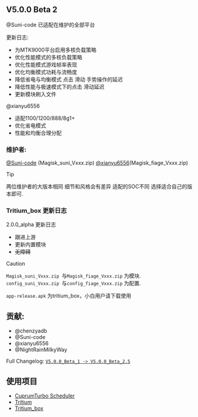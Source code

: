 ## V5.0.0 Beta 2
@Suni-code
已适配在维护的全部平台

更新日志:
- 为MTK9000平台启用多核负载策略
- 优化性能模式的多核负载策略
- 优化性能模式游戏帧率表现
- 优化均衡模式功耗与流畅度
- 降低省电与均衡模式 点击 滑动 手势操作的延迟
- 降低性能与极速模式下的点击 滑动延迟
- 更新模块刷入文件

@xianyu6556
- 适配1100/1200/888/8g1+
- 优化省电模式
- 性能和均衡合理分配

### 维护者:
[@Suni-code](https://github.com/Suni-code) (Magisk_suni_Vxxx.zip)
[@xianyu6556](https://github.com/xianyu6556)(Magisk_fiage_Vxxx.zip)

> [!TIP]
> 两位维护者的大版本相同 细节和风格会有差异 适配的SOC不同 选择适合自己的版本即可.

### Tritium_box 更新日志
 2.0.0_alpha 更新日志

- 跟进上游
- 更新内置模块
- ~~无障碍~~

> [!CAUTION]  
> `Magisk_suni_Vxxx.zip `与`Magisk_fiage_Vxxx.zip` 为模块.
> `config_suni_Vxxx.zip `与`config_fiage_Vxxx.zip` 为配置.
> 
> `app-release.apk` 为tritium_box，小白用户请下载使用



## 贡献:
- @chenzyadb 
- @Suni-code
- @xianyu6556
- @NightRainMilkyWay

Full Changelog: [`V5.0.0_Beta_1 -> V5.0.0_Beta_2.5`](https://github.com/TimeBreeze/Tritium/commits/main/)

## 使用项目
- [CuprumTurbo Scheduler](https://github.com/chenzyadb/CuprumTurbo-Scheduler)
- [Tritium](https://github.com/TimeBreeze/Tritium)
- [Tritium_box](https://github.com/TimeBreeze/Tritium_box)
